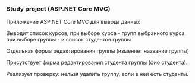 ### Study project (ASP.NET Core MVC) ###

Приложение ASP.NET Core MVC для вывода данных

Выводит список курсов, при выборе курса - групп выбранного курса, при выборе группы - и список студентов группы

Отдельная форма редактирования группы (изменяет название группы)

Присутствует форма редактирования студента группы (фио студента).

Реализует проверку: нельзя удалить группу, если в ней есть студенты.
